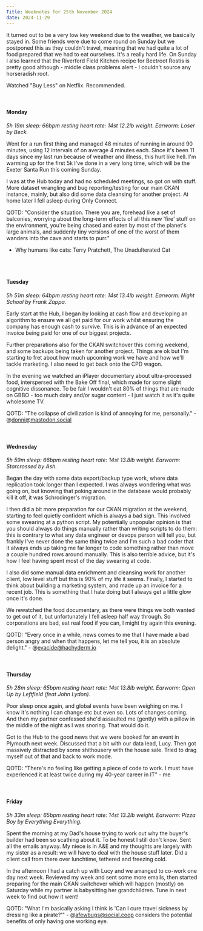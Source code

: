 ```yaml
--- 
Title: Weeknotes for 25th November 2024
date: 2024-11-29
---
```

It turned out to be a very low key weekend due to the weather, we basically stayed in. Some friends were due to come round on Sunday but we postponed this as they couldn't travel, meaning that we had quite a lot of food prepared that we had to eat ourselves. It's a really hard life. On Sunday I also learned that the Riverford Field Kitchen recipe for Beetroot Rostis is pretty good although - middle class problems alert - I couldn't source any horseradish root.

Watched "Buy Less" on Netflix. Recommended.
<br>  
<br>  


#### Monday
_5h 19m sleep: 66bpm resting heart rate: 14st 12.2lb weight. Earworm: Loser by Beck._

Went for a run first thing and managed 48 minutes of running in around 90 minutes, using 12 intervals of on average 4 minutes each. Since it's been 11 days since my last run because of weather and illness, this hurt like hell. I'm warming up for the first 5k I've done in a very long time, which will be the Exeter Santa Run this coming Sunday.

I was at the Hub today and had no scheduled meetings, so got on with stuff. More dataset wrangling and bug reporting/testing for our main CKAN instance, mainly, but also did some data cleansing for another project. At home later I fell asleep during Only Connect.

QOTD: "Consider the situation. There you are, forehead like a set of balconies, worrying about the long-term effects of all this new 'fire' stuff on the environment, you're being chased and eaten by most of the planet's large animals, and suddenly tiny versions of one of the worst of them wanders into the cave and starts to purr."
- Why humans like cats: Terry Pratchett, The Unadulterated Cat
<br>   
<br>  


#### Tuesday
_5h 51m sleep: 64bpm resting heart rate: 14st 13.4lb weight. Earworm: Night School by Frank Zappa._

Early start at the Hub, I began by looking at cash flow and developing an algorithm to ensure we all get paid for our work whilst ensuring the company has enough cash to survive. This is in advance of an expected invoice being paid for one of our biggest projects.

Further preparations also for the CKAN switchover this coming weekend, and some backups being taken for another project. Things are ok but I'm starting to fret about how much upcoming work we have and how we'll tackle marketing. I also need to get back onto the CPD wagon.

In the evening we watched an iPlayer documentary about ultra-processed food, interspersed with the Bake Off final, which made for some slight cognitive dissonance. To be fair I wouldn't eat 80% of things that are made on GBBO - too much dairy and/or sugar content - I just watch it as it's quite wholesome TV.

QOTD: "The collapse of civilization is kind of annoying for me, personally." - @donni@mastodon.social
<br>   
<br>  


#### Wednesday
_5h 59m sleep: 66bpm resting heart rate: 14st 13.8lb weight. Earworm: Starcrossed by Ash._

Began the day with some data export/backup type work, where data replication took longer than I expected. I was always wondering what was going on, but knowing that poking around in the database would probably kill it off, it was Schrodinger's migration.

I then did a bit more preparation for our CKAN migration at the weekend, starting to feel quietly confident which is always a bad sign. This involved some swearing at a python script. My potentially unpopular opinion is that you should always do things manually rather than writing scripts to do them: this is contrary to what any data engineer or devops person will tell you, but frankly I've never done the same thing twice and I'm such a bad coder that it always ends up taking me far longer to code something rather than move a couple hundred rows around manually. This is also terrible advice, but it's how I feel having spent most of the day swearing at code.

I also did some manual data enrichment and cleansing work for another client, low level stuff but this is 90% of my life it seems. Finally, I started to think about building a marketing system, and made up an invoice for a recent job. This is something that I hate doing but I always get a little glow once it's done.

We rewatched the food documentary, as there were things we both wanted to get out of it, but unfortunately I fell asleep half way through. So corporations are bad, eat real food if you can, I might try again this evening. 

QOTD: "Every once in a while, news comes to me that I have made a bad person angry and when that happens, let me tell you, it is an absolute delight." - @evacide@hachyderm.io
<br>  
<br>  

#### Thursday
_5h 28m sleep: 65bpm resting heart rate: 14st 13.8lb weight. Earworm: Open Up by Leftfield (feat John Lydon)._

Poor sleep once again, and global events have been weighing on me. I know it's nothing I can change etc but even so. Lots of changes coming. And then my partner confessed she'd assaulted me (gently) with a pillow in the middle of the night as I was snoring. That would do it.

Got to the Hub to the good news that we were booked for an event in Plymouth next week. Discussed that a bit with our data lead, Lucy. Then got massively distracted by some shithousery with the house sale. Tried to drag myself out of that and back to work mode.

QOTD: "There's no feeling like getting a piece of code to work. I must have experienced it at least twice during my 40-year career in IT" - me
<br>  
<br>  


#### Friday
_5h 33m sleep: 65bpm resting heart rate: 14st 13.2lb weight. Earworm: Pizza Boy by Everything Everything._

Spent the morning at my Dad's house trying to work out why the buyer's builder had been so scathing about it. To be honest I still don't know. Sent all the emails anyway. My niece is in A&E and my thoughts are largely with my sister as a result: we will have to deal with the house stuff later. Did a client call from there over lunchtime, tethered and freezing cold. 

In the afternoon I had a catch up with Lucy and we arranged to co-work one day next week. Reviewed my week and sent some more emails, then started preparing for the main CKAN switchover which will happen (mostly) on Saturday while my partner is babysitting her grandchildren. Tune in next week to find out how it went!

QOTD: "What I'm basically asking I think is 'Can I cure travel sickness by dressing like a pirate?'" - @afewbugs@social.coop considers the potential benefits of only having one working eye.